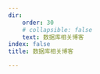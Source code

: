 ```yaml
--- 
dir:
    order: 30
    # collapsible: false
    text: 数据库相关博客
index: false
title: 数据库相关博客

---
```


